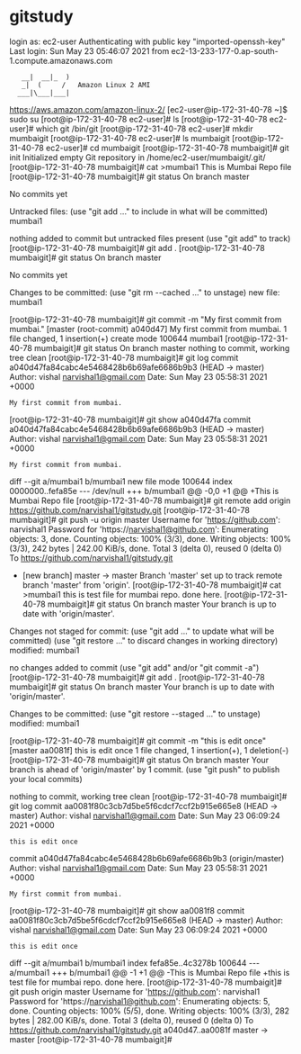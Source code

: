# gitstudy
login as: ec2-user
Authenticating with public key "imported-openssh-key"
Last login: Sun May 23 05:46:07 2021 from ec2-13-233-177-0.ap-south-1.compute.amazonaws.com

       __|  __|_  )
       _|  (     /   Amazon Linux 2 AMI
      ___|\___|___|

https://aws.amazon.com/amazon-linux-2/
[ec2-user@ip-172-31-40-78 ~]$ sudo su
[root@ip-172-31-40-78 ec2-user]# ls
[root@ip-172-31-40-78 ec2-user]# which git
/bin/git
[root@ip-172-31-40-78 ec2-user]# mkdir mumbaigit
[root@ip-172-31-40-78 ec2-user]# ls
mumbaigit
[root@ip-172-31-40-78 ec2-user]# cd mumbaigit
[root@ip-172-31-40-78 mumbaigit]# git init
Initialized empty Git repository in /home/ec2-user/mumbaigit/.git/
[root@ip-172-31-40-78 mumbaigit]# cat >mumbai1
This is Mumbai Repo file
[root@ip-172-31-40-78 mumbaigit]# git status
On branch master

No commits yet

Untracked files:
  (use "git add <file>..." to include in what will be committed)
        mumbai1

nothing added to commit but untracked files present (use "git add" to track)
[root@ip-172-31-40-78 mumbaigit]# git add .
[root@ip-172-31-40-78 mumbaigit]# git status
On branch master

No commits yet

Changes to be committed:
  (use "git rm --cached <file>..." to unstage)
        new file:   mumbai1

[root@ip-172-31-40-78 mumbaigit]# git commit -m "My first commit from mumbai."
[master (root-commit) a040d47] My first commit from mumbai.
 1 file changed, 1 insertion(+)
 create mode 100644 mumbai1
[root@ip-172-31-40-78 mumbaigit]# git status
On branch master
nothing to commit, working tree clean
[root@ip-172-31-40-78 mumbaigit]# git log
commit a040d47fa84cabc4e5468428b6b69afe6686b9b3 (HEAD -> master)
Author: vishal <narvishal1@gmail.com>
Date:   Sun May 23 05:58:31 2021 +0000

    My first commit from mumbai.
[root@ip-172-31-40-78 mumbaigit]# git show  a040d47fa
commit a040d47fa84cabc4e5468428b6b69afe6686b9b3 (HEAD -> master)
Author: vishal <narvishal1@gmail.com>
Date:   Sun May 23 05:58:31 2021 +0000

    My first commit from mumbai.

diff --git a/mumbai1 b/mumbai1
new file mode 100644
index 0000000..fefa85e
--- /dev/null
+++ b/mumbai1
@@ -0,0 +1 @@
+This is Mumbai Repo file
[root@ip-172-31-40-78 mumbaigit]# git remote add origin https://github.com/narvishal1/gitstudy.git
[root@ip-172-31-40-78 mumbaigit]# git push -u origin master
Username for 'https://github.com': narvishal1
Password for 'https://narvishal1@github.com':
Enumerating objects: 3, done.
Counting objects: 100% (3/3), done.
Writing objects: 100% (3/3), 242 bytes | 242.00 KiB/s, done.
Total 3 (delta 0), reused 0 (delta 0)
To https://github.com/narvishal1/gitstudy.git
 * [new branch]      master -> master
Branch 'master' set up to track remote branch 'master' from 'origin'.
[root@ip-172-31-40-78 mumbaigit]# cat >mumbai1
this is test file for mumbai repo. done here.
[root@ip-172-31-40-78 mumbaigit]# git status
On branch master
Your branch is up to date with 'origin/master'.

Changes not staged for commit:
  (use "git add <file>..." to update what will be committed)
  (use "git restore <file>..." to discard changes in working directory)
        modified:   mumbai1

no changes added to commit (use "git add" and/or "git commit -a")
[root@ip-172-31-40-78 mumbaigit]# git add .
[root@ip-172-31-40-78 mumbaigit]# git status
On branch master
Your branch is up to date with 'origin/master'.

Changes to be committed:
  (use "git restore --staged <file>..." to unstage)
        modified:   mumbai1

[root@ip-172-31-40-78 mumbaigit]# git commit -m "this is edit once"
[master aa0081f] this is edit once
 1 file changed, 1 insertion(+), 1 deletion(-)
[root@ip-172-31-40-78 mumbaigit]# git status
On branch master
Your branch is ahead of 'origin/master' by 1 commit.
  (use "git push" to publish your local commits)

nothing to commit, working tree clean
[root@ip-172-31-40-78 mumbaigit]# git log
commit aa0081f80c3cb7d5be5f6cdcf7ccf2b915e665e8 (HEAD -> master)
Author: vishal <narvishal1@gmail.com>
Date:   Sun May 23 06:09:24 2021 +0000

    this is edit once

commit a040d47fa84cabc4e5468428b6b69afe6686b9b3 (origin/master)
Author: vishal <narvishal1@gmail.com>
Date:   Sun May 23 05:58:31 2021 +0000

    My first commit from mumbai.
[root@ip-172-31-40-78 mumbaigit]# git show  aa0081f8
commit aa0081f80c3cb7d5be5f6cdcf7ccf2b915e665e8 (HEAD -> master)
Author: vishal <narvishal1@gmail.com>
Date:   Sun May 23 06:09:24 2021 +0000

    this is edit once

diff --git a/mumbai1 b/mumbai1
index fefa85e..4c3278b 100644
--- a/mumbai1
+++ b/mumbai1
@@ -1 +1 @@
-This is Mumbai Repo file
+this is test file for mumbai repo. done here.
[root@ip-172-31-40-78 mumbaigit]# git push origin master
Username for 'https://github.com': narvishal1
Password for 'https://narvishal1@github.com':
Enumerating objects: 5, done.
Counting objects: 100% (5/5), done.
Writing objects: 100% (3/3), 282 bytes | 282.00 KiB/s, done.
Total 3 (delta 0), reused 0 (delta 0)
To https://github.com/narvishal1/gitstudy.git
   a040d47..aa0081f  master -> master
[root@ip-172-31-40-78 mumbaigit]#
